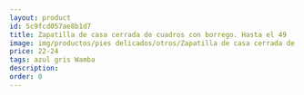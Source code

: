 ```yaml
---
layout: product
id: 5c9fcd057ae8b1d7
title: Zapatilla de casa cerrada de cuadros con borrego. Hasta el 49
image: img/productos/pies delicados/otros/Zapatilla de casa cerrada de cuadros con borrego. Hasta el 49=22-24=azul gris Wamba.webp
price: 22-24
tags: azul gris Wamba
description: 
order: 0
---
```

